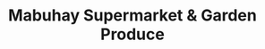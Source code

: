 ---
title: "Mabuhay Supermarket & Garden Produce"
url: /vancouver/mabuhay-supermarket-und-garden-produce/
shop: Lebensmittel
---